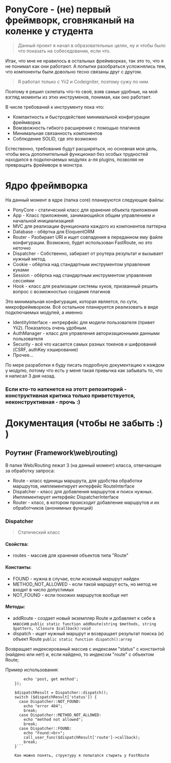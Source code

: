 # PonyCore - (не) первый фреймворк, сговняканый на коленке у студента

>Данный проект я начал в образовательных целях, ну и чтобы было что показать на собеседовании, если что.

Итак, что мне не нравилось в остальных фреймворках, так это то, что я не понимал как они работают. А попытки разобраться усложнялись тем, что компоненты были довольно тесно связаны друг с другом.

>Я работал только с Yii2 и Codeigniter, поэтому сужу по ним

Поэтому я решил склепать что-то своё, взяв самые удобные, на мой взгляд моменты из этих инструменов, понимая, как оно работает.

В числе требований к инструменту пока что: 
- Компактность и быстродействие минимальной конфигурации фреймворка
- Вомзвожность гибкого расширения с помощью плагинов
- Минимальная связанность компонентов 
- Соблюдение SOLID, где это возможно

Естественно, требования будут расширяться, но основная моя цель, чтобы весь дополнительный функционал без особых трудностей находился в подключаемых модулях а-ля plugins, позволяя не превращать фреймворк в монстра.

# Ядро фреймворка

На данный момент в ядре (папка core) планируются следующие файлы:

- PonyCore - статический класс для хранения объекта приложения
- App - Класс приложения, занимающийся общим управлением и начальной инициализацией
- MVC для реализации функционала каждого из компонентов паттерна
- Database - обёртка для EloquentORM
- Router - Разбирает URI и ищет совпадения в переданном ему файле конфигурации. Возможно, будет использован FastRoute, но это неточно
- Dispatcher - Собственно, забирает от роутера результат и вызывает нужный метод.
- Cookie - обёртка над стандартным инструментом управления куками
- Session - обёртка над стандартным инструментом управления сессиями
- Hook - класс для реализации системы хуков, призванный решить вопрос с возможностью создания плагинов

Это минимальная конфигурация, которая является, по сути, микрофреймворком. Всё остальное планируется реализовать в виде подключаемых модулей, а именно:

- IdentityInterface - интрерфейс для модели пользователя (привет Yii2). Показалось очень удобным.
- AuthManager - класс для управления авторизационными данными пользователя
- Security - всё что касается самых разных токенов и шифрований (CSRF, authKey хэширование)
- Прочее...

По мере разработки я буду писать подробную документацию к каждом у модулю, потому что есть у меня такая привычка как забывать то, что я написал 3 дня назад.

### Если кто-то наткнется на этотт репозиторий - конструктивная критика только приветствуется, неконструктивная - прочь :)

# Документация (чтобы не забыть :) )
## Роутинг (Framework\web\routing)

В папке Web/Routing лежат 3 (на данный момент) класса, отвечающие за обработку запроса:

- Route - класс единицы маршрута, для удобства обработки маршрутов, имплементирует интерфейс RouteInterface
- Dispatcher - класс для добавления маршрутов и поиск нужных. Имплементирует интерфейс DispatcherInterface
- Router - класс, в котором происходит добавление маршрутов и их обработчиков (анонимных функций)

### Dispatcher

>Статический класс

#### Свойства:

- routes - массив для хранения объектов типа "Route"
#### Константы:
- FOUND - нужна в случае, если искомый маршрут найден
- METHOD_NOT_ALLOWED - если такой маршрут есть, но метод не входит в число допустимых
- NOT_FOUND - если похожих маршрутов вообще нет

#### Методы:
- addRoute - создает новый экземпляр Route и добавляет к себе в массив
`public static function addRoute(string $methods, string $pattern, \Closure $callback):void`
- dispatch - ищет нужный маршрут и возвращает результат поиска (и) объект Route
`public static function dispatch():array`

Возвращает индексированый массив с индексами "status" с константой (найдено или нет) и, если найдено, то индексом "route" с объектом Route;

Пример использования:

``` Dispatcher::addRoute('POST,GET', '/test-route', function(){
        echo 'post, get method';
    });

    $dispatchResult = Dispatcher::dispatch();
    switch ($dispatchResult['status']) {
      case Dispatcher::NOT_FOUND:
        echo "error 404";
        break;
      case Dispatcher::METHOD_NOT_ALLOWED:
        echo "method not allowed";
        break;
      case Dispatcher::FOUND:
        echo "Found:<br>";
        call_user_func($dispatchResult['route']->callback);
        break;
    }```

    Как можно понять, структуру я попытался стырить у FastRoute




